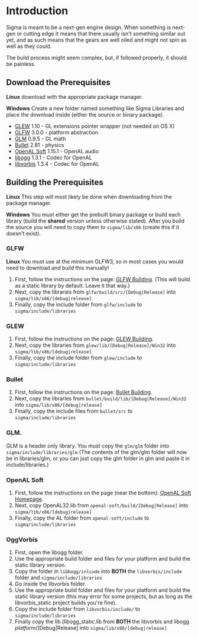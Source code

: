 # Introduction
Sigma is meant to be a next-gen engine design. When something is next-gen or cutting edge it means that there usually isn't something similar out yet, and as such means that the gears are well oiled and might not spin as well as they could.

The build process might seem complex, but, if followed properly, it should be painless.

## Download the Prerequisites
**Linux** download with the appropriate package manager.

**Windows** Create a new folder named something like Sigma Libraries and place the download inside (either the source or binary package).
* [GLEW](http://glew.sourceforge.net/) 1.10 - GL extensions pointer wrapper (not needed on OS X)
* [GLFW](http://www.glfw.org) 3.0.0 - platform abstraction
* [GLM](http://glm.g-truc.net) 0.9.5 - GL math
* [Bullet](http://www.bulletphysics.org) 2.81 - physics
* [OpenAL Soft](http://kcat.strangesoft.net/openal.html) 1.15.1 - OpenAL audio
* [libogg](https://www.xiph.org/ogg/) 1.3.1 - Codec for OpenAL
* [libvorbis](https://www.xiph.org/ogg/) 1.3.4 - Codec for OpenAL

## Building the Prerequisites
**Linux** This step will most likely be done when downloading from the package manager.

**Windows** You must either get the prebuilt binary package or build each library (build the **shared** version unless otherwise stated). After you build the source you will need to copy them to `sigma/lib/x86` (create this if it doesn't exist).
### GLFW
**Linux** You must use at the minimum GLFW3, so in most cases you would need to download and build this manually!

1. First, follow the instructions on the page: [GLFW Building](http://www.glfw.org/docs/latest/compile.html). (This will build as a static library by default. Leave it that way.)
2. Next, copy the libraries from `glfw/build/src/[Debug|Release]` into `sigma/lib/x86/[debug|release]`
3. Finally, copy the include folder from `glfw/include` to `sigma/include/libraries`

### GLEW
1. First, follow the instructions on the page: [GLEW Building](http://glew.sourceforge.net/build.html).
2. Next, copy the libraries from `glew/lib/[Debug|Release]/Win32` into `sigma/lib/x86/[debug|release]`
3. Finally, copy the include folder from `glew/include` to `sigma/include/libraries`

### Bullet
1. First, follow the instructions on the page: [Bullet Building](http://bulletphysics.org/mediawiki-1.5.8/index.php/Installation).
2. Next, copy the libraries from `bullet/build/lib/[Debug|Release]/Win32` into `sigma/lib/x86/[debug|release]`
3. Finally, copy the include files from `bullet/src` to `sigma/include/libraries`

### GLM.
GLM is a header only library. You must copy the `glm/glm` folder into `sigma/include/libraries/glm` (The contents of the glm/glm folder will now be in libraries/glm, or you can just copy the glm folder in glm and paste it in include/libraries.)

### OpenAL Soft
1. First, follow the instructions on the page (near the bottom): [OpenAL Soft Homepage](http://kcat.strangesoft.net/openal.html).
2. Next, copy OpenAL32.lib from `openal-soft/build/[Debug|Release]` into `sigma/lib/x86/[debug|release]`
3. Finally, copy the AL folder from `openal-soft/include` to `sigma/include/libraries`

### OggVorbis
1. First, open the libogg folder.
2. Use the appropriate build folder and files for your platform and build the static library version.
3. Copy the folder in `libbogg/inlcude` into **BOTH** the `libvorbis/include` folder and `sigma/include/libraries`
4. Go inside the libvorbis folder.
5. Use the appropriate build folder and files for your platform and build the static library version (this may error for some projects, but as long as the libvorbis_static project builds you're fine).
6. Copy the include folder from `libvorbis/include/` to `sigma/include/libraries`
7. Finally copy the lib (libogg_static.lib from **BOTH** the libvorbis and libogg _platform_/[Debug|Release] into `sigma/lib/x86/[debug|release]`